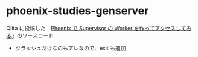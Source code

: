 # phoenix-studies-genserver

Qiita に投稿した「[Phoenix で Supervisor の Worker を作ってアクセスしてみる](http://qiita.com/hykw/items/e918918b3bcbee1e99f9)」のソースコード

- クラッシュだけなのもアレなので、exit も追加
